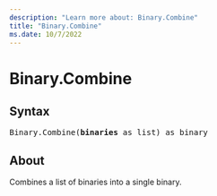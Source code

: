 ```yaml
---
description: "Learn more about: Binary.Combine"
title: "Binary.Combine"
ms.date: 10/7/2022
---
```

# Binary.Combine

## Syntax

<pre>
Binary.Combine(<b>binaries</b> as list) as binary
</pre>

## About

Combines a list of binaries into a single binary.

